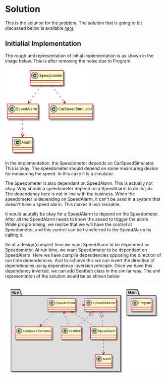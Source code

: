 # Solution

This is the solution for the [problem](https://github.com/WonderTools/design-patterns/blob/master/Problem01/Assignment/ProblemStatement.md). The solution that is going to be discussed below is available [here](https://wondertools.github.io/GitHubDownloader/#/home?url=https://github.com/WonderTools/design-patterns/tree/solution/Problem01/Solution)

## Initialial Implementation

The rough uml representation of initial implementation is as shown in the image below. This is after removing the noise due to Program.

![Initial Implementation Noise Removed](Problem2.png)

In the implementation, the Speedometer depends on CarSpeedSimulator. This is okay. The speedometer should depend on some mearsuring device for measuring the speed. In this case it is a simulator. 

The Speedometer is also dependant on SpeedAlarm. This is actually not okay. Why should a speedometer depend on a SpeedAlarm to do its job. The dependency here is not in line with the business. When the speedometer is depending on SpeedAlarm, it can't be used in a system that doesn't have a speed alarm. This makes it less reusable.

It would acutally be okay for a SpeedAlarm to depend on the Speedometer. After all the SpeedAlarm needs to know the speed to trigger the alarm. While programming, we realize that we will have the control at Speedometer, and this control can be transferred to the SpeedAlarm by calling it. 

So at a design(compile) time we want SpeedAlarm to be dependent on Speedometer. At run time, we want Speedometer to be dependant on SpeedAlarm. Here we have compile dependencies opposing the direction of run time dependencies. And to achieve this we can invert the direction of dependencies using dependency inversion principle. Once we have this dependency inverted, we can add Seatbelt class in the similar way. The uml representation of the solution would be as shown below

![Solution](Solution.png)
